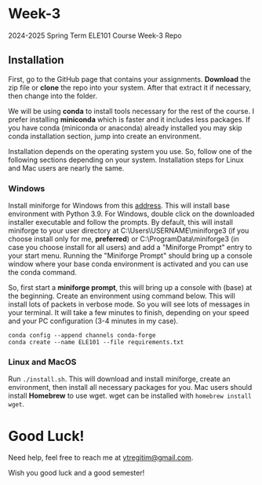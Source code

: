 # Week-3

2024-2025 Spring Term ELE101 Course Week-3 Repo

## Installation
First, go to the GitHub page that contains your assignments. **Download** the zip file or **clone** the repo into your system. After that extract it if necessary, then change into the folder.  

We will be using **conda** to install tools necessary for the rest of the course. I prefer installing **miniconda** which is faster and it includes less packages. If you have conda (miniconda or anaconda) already installed you may skip conda installation section, jump into create an environment. 

Installation depends on the operating system you use. So, follow one of the following sections depending on your system. Installation steps for Linux and Mac users are nearly the same. 

### Windows
Install miniforge for Windows from this [address](https://github.com/conda-forge/miniforge/releases/latest/download/Miniforge3-Windows-x86_64.exe). This will install base environment with Python 3.9. For Windows, double click on the downloaded installer executable and follow the prompts. By default, this will install miniforge to your user directory at C:\Users\USERNAME\miniforge3 (if you choose install only for me, **preferred**) or C:\ProgramData\miniforge3 (in case you choose install for all users) and add a "Miniforge Prompt" entry to your start menu. Running the "Miniforge Prompt" should bring up a console window where your base conda environment is activated and you can use the conda command. 

So, first start a **miniforge prompt**, this will bring up a console with (base) at the beginning. Create an environment using command below. This will install lots of packets in verbose mode. So you will see lots of messages in your terminal. It will take a few minutes to finish, depending on your speed and your PC configuration (3-4 minutes in my case). 

    conda config --append channels conda-forge
    conda create --name ELE101 --file requirements.txt

### Linux and MacOS
Run `./install.sh`. This will download and install miniforge, create an environment, then install all necessary packages for you. Mac users should install **Homebrew** to use wget. wget can be installed with `homebrew install wget`. 

# Good Luck!
Need help, feel free to reach me at ytregitim@gmail.com. 

Wish you good luck and a good semester!

